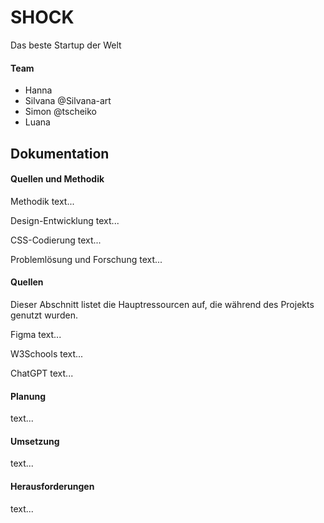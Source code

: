 # __SHOCK__
 Das beste Startup der Welt 

#### Team 
- Hanna
- Silvana @Silvana-art
- Simon @tscheiko
- Luana 

## Dokumentation

#### Quellen und Methodik

Methodik
text...

Design-Entwicklung
text...

CSS-Codierung
text...

Problemlösung und Forschung
text...


#### Quellen

Dieser Abschnitt listet die Hauptressourcen auf, die während des Projekts genutzt wurden.

Figma
text...

W3Schools
text...

ChatGPT
text...


#### Planung
text...


#### Umsetzung
text...


#### Herausforderungen
text...
